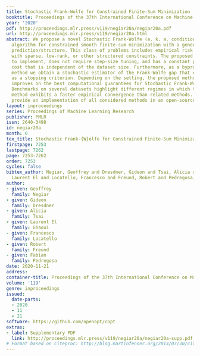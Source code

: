 ```yaml
---
title: Stochastic Frank-Wolfe for Constrained Finite-Sum Minimization
booktitle: Proceedings of the 37th International Conference on Machine Learning
year: '2020'
pdf: http://proceedings.mlr.press/v119/negiar20a/negiar20a.pdf
url: http://proceedings.mlr.press/v119/negiar20a.html
abstract: We propose a novel Stochastic Frank-Wolfe (a. k. a. conditional gradient)
  algorithm for constrained smooth finite-sum minimization with a generalized linear
  prediction/structure. This class of problems includes empirical risk minimization
  with sparse, low-rank, or other structured constraints. The proposed method is simple
  to implement, does not require step-size tuning, and has a constant per-iteration
  cost that is independent of the dataset size. Furthermore, as a byproduct of the
  method we obtain a stochastic estimator of the Frank-Wolfe gap that can be used
  as a stopping criterion. Depending on the setting, the proposed method matches or
  improves on the best computational guarantees for Stochastic Frank-Wolfe algorithms.
  Benchmarks on several datasets highlight different regimes in which the proposed
  method exhibits a faster empirical convergence than related methods. Finally, we
  provide an implementation of all considered methods in an open-source package.
layout: inproceedings
series: Proceedings of Machine Learning Research
publisher: PMLR
issn: 2640-3498
id: negiar20a
month: 0
tex_title: Stochastic Frank-{W}olfe for Constrained Finite-Sum Minimization
firstpage: 7253
lastpage: 7262
page: 7253-7262
order: 7253
cycles: false
bibtex_author: Negiar, Geoffrey and Dresdner, Gideon and Tsai, Alicia and Ghaoui,
  Laurent El and Locatello, Francesco and Freund, Robert and Pedregosa, Fabian
author:
- given: Geoffrey
  family: Negiar
- given: Gideon
  family: Dresdner
- given: Alicia
  family: Tsai
- given: Laurent El
  family: Ghaoui
- given: Francesco
  family: Locatello
- given: Robert
  family: Freund
- given: Fabian
  family: Pedregosa
date: 2020-11-21
address: 
container-title: Proceedings of the 37th International Conference on Machine Learning
volume: '119'
genre: inproceedings
issued:
  date-parts:
  - 2020
  - 11
  - 21
software: https://github.com/openopt/copt
extras:
- label: Supplementary PDF
  link: http://proceedings.mlr.press/v119/negiar20a/negiar20a-supp.pdf
# Format based on citeproc: http://blog.martinfenner.org/2013/07/30/citeproc-yaml-for-bibliographies/
---
```

